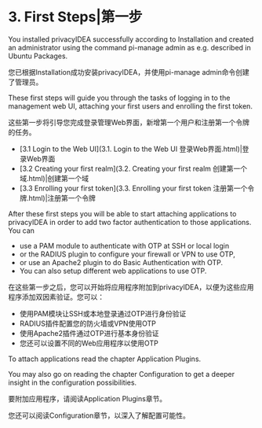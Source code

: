 # 3. First Steps|第一步

You installed privacyIDEA successfully according to Installation and created an administrator using the command pi-manage admin as e.g. described in Ubuntu Packages.

您已根据Installation成功安装privacyIDEA，并使用pi-manage admin命令创建了管理员。

These first steps will guide you through the tasks of logging in to the management web UI, attaching your first users and enrolling the first token.

这些第一步将引导您完成登录管理Web界面，新增第一个用户和注册第一个令牌的任务。

* [3.1 Login to the Web UI](3.1. Login to the Web UI 登录Web界面.html)|登录Web界面
* [3.2 Creating your first realm](3.2. Creating your first realm 创建第一个域.html)|创建第一个域
* [3.3 Enrolling your first token](3.3. Enrolling your first token 注册第一个令牌.html)|注册第一个令牌

After these first steps you will be able to start attaching applications to privacyIDEA in order to add two factor authentication to those applications. You can

* use a PAM module to authenticate with OTP at SSH or local login
* or the RADIUS plugin to configure your firewall or VPN to use OTP,
* or use an Apache2 plugin to do Basic Authentication with OTP.
* You can also setup different web applications to use OTP.

在这些第一步之后，您可以开始将应用程序附加到privacyIDEA，以便为这些应用程序添加双因素验证。您可以：

* 使用PAM模块让SSH或本地登录通过OTP进行身份验证
* RADIUS插件配置您的防火墙或VPN使用OTP
* 使用Apache2插件通过OTP进行基本身份验证
* 您还可以设置不同的Web应用程序以使用OTP

To attach applications read the chapter Application Plugins.

You may also go on reading the chapter Configuration to get a deeper insight in the configuration possibilities.

要附加应用程序，请阅读Application Plugins章节。

您还可以阅读Configuration章节，以深入了解配置可能性。